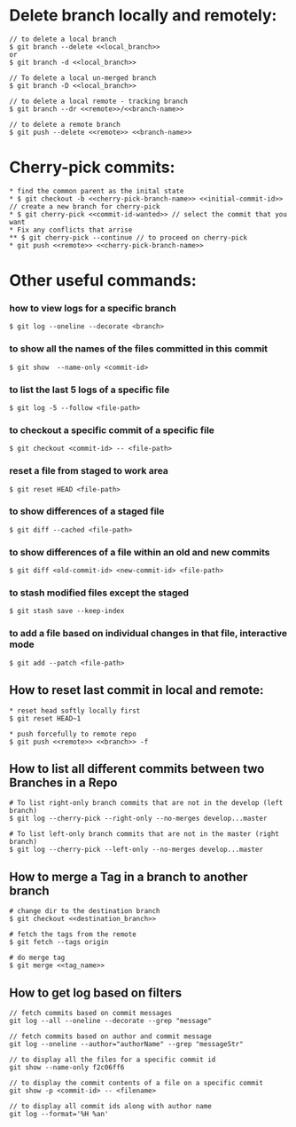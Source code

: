 # Delete branch locally and remotely:

```
// to delete a local branch
$ git branch --delete <<local_branch>>
or
$ git branch -d <<local_branch>>

// To delete a local un-merged branch
$ git branch -D <<local_branch>>

// to delete a local remote - tracking branch
$ git branch --dr <<remote>>/<<branch-name>>

// to delete a remote branch
$ git push --delete <<remote>> <<branch-name>>
```

# Cherry-pick commits:

```
* find the common parent as the inital state
* $ git checkout -b <<cherry-pick-branch-name>> <<initial-commit-id>> // create a new branch for cherry-pick
* $ git cherry-pick <<commit-id-wanted>> // select the commit that you want
* Fix any conflicts that arrise
** $ git cherry-pick --continue // to proceed on cherry-pick
* git push <<remote>> <<cherry-pick-branch-name>>
```

# Other useful commands:

### how to view logs for a specific branch
```
$ git log --oneline --decorate <branch>
```

### to show all the names of the files committed in this commit
```
$ git show  --name-only <commit-id>
```

### to list the last 5 logs of a specific file
```
$ git log -5 --follow <file-path>
```

### to checkout a specific commit of a specific file
```
$ git checkout <commit-id> -- <file-path>
```

### reset a file from staged to work area
```
$ git reset HEAD <file-path>
```

### to show differences of a staged file
```
$ git diff --cached <file-path>
```

### to show differences of a file within an old and new commits
```
$ git diff <old-commit-id> <new-commit-id> <file-path>
```

### to stash modified files except the staged
```
$ git stash save --keep-index
```

### to add a file based on individual changes in that file, interactive mode
```
$ git add --patch <file-path>
```

## How to reset last commit in local and remote:

```
* reset head softly locally first
$ git reset HEAD~1

* push forcefully to remote repo
$ git push <<remote>> <<branch>> -f
```

## How to list all different commits between two Branches in a Repo

```
# To list right-only branch commits that are not in the develop (left branch)
$ git log --cherry-pick --right-only --no-merges develop...master 

# To list left-only branch commits that are not in the master (right branch)
$ git log --cherry-pick --left-only --no-merges develop...master
```

## How to merge a Tag in a branch to another branch

```
# change dir to the destination branch
$ git checkout <<destination_branch>>

# fetch the tags from the remote
$ git fetch --tags origin

# do merge tag
$ git merge <<tag_name>>
```

## How to get log based on filters

```
// fetch commits based on commit messages
git log --all --oneline --decorate --grep "message"

// fetch commits based on author and commit message
git log --oneline --author="authorName" --grep "messageStr"

// to display all the files for a specific commit id
git show --name-only f2c06ff6

// to display the commit contents of a file on a specific commit
git show -p <commit-id> -- <filename>

// to display all commit ids along with author name
git log --format='%H %an'
```
